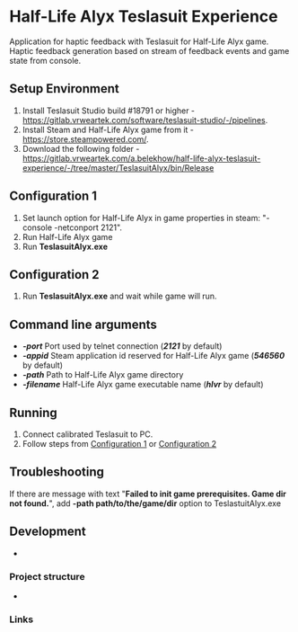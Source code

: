 # Half-Life Alyx Teslasuit Experience

Application for haptic feedback with Teslasuit for Half-Life Alyx game. Haptic feedback generation based on stream of feedback events and game state from console.

## Setup Environment
1. Install Teslasuit Studio build #18791 or higher - https://gitlab.vrweartek.com/software/teslasuit-studio/-/pipelines.
2. Install Steam and Half-Life Alyx game from it - https://store.steampowered.com/.
3. Download the following folder - https://gitlab.vrweartek.com/a.belekhow/half-life-alyx-teslasuit-experience/-/tree/master/TeslasuitAlyx/bin/Release

## Configuration 1
1. Set launch option for Half-Life Alyx in game properties in steam: "-console -netconport 2121".
2. Run Half-Life Alyx game
3. Run **TeslasuitAlyx.exe**

## Configuration 2
1. Run **TeslasuitAlyx.exe** and wait while game will run.

## Command line arguments
- _**-port**_ Port used by telnet connection (_**2121**_ by default)
- _**-appid**_ Steam application id reserved for Half-Life Alyx game (_**546560**_ by default)
- _**-path**_ Path to Half-Life Alyx game directory
- _**-filename**_ Half-Life Alyx game executable name (_**hlvr**_ by default)

## Running
1. Connect calibrated Teslasuit to PC.
2. Follow steps from [Configuration 1](/#configuration-1) or [Configuration 2](/#configuration-2)

## Troubleshooting
If there are message with text "**Failed to init game prerequisites. Game dir not found.**", add **-path path/to/the/game/dir** option to TeslastuitAlyx.exe

## Development
-

### Project structure
-

### Links
